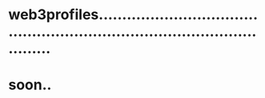 # web3profiles................................................................................................
# soon..
